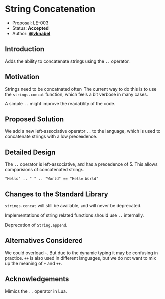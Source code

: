 # String Concatenation

- Proposal: LE-003
- Status: **Accepted**
- Author: [**@vknabel**](https://github.com/vknabel)

## Introduction

Adds the ability to concatenate strings using the `..` operator.

## Motivation

Strings need to be concatnated often. The current way to do this is to use the `strings.concat` function, which feels a bit verbose in many cases.

A simple `..` might improve the readability of the code.

## Proposed Solution

We add a new left-associative operator `..` to the language, which is used to concatenate strings with a low precendence.

## Detailed Design

The `..` operator is left-associative, and has a precedence of 5.
This allows comparisions of concatenated strings.

```lithia
"Hello" .. " " .. "World" == "Hello World"
```

## Changes to the Standard Library

`strings.concat` will still be available, and will never be deprecated.

Implementations of string related functions should use `..` internally.

Deprecation of `String.append`.

## Alternatives Considered

We could overload `+`. But due to the dynamic typing it may be confusing in practice.
`++` is also used in different languages, but we do not want to mix up the meaning of `+` and `++`.

## Acknowledgements

Mimics the `..` operator in Lua.
